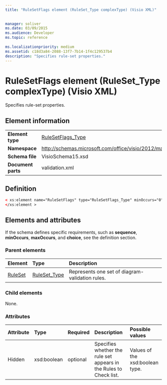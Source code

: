 ```yaml
---
title: "RuleSetFlags element (RuleSet_Type complexType) (Visio XML)"
 
 
manager: soliver
ms.date: 03/09/2015
ms.audience: Developer
ms.topic: reference
 
ms.localizationpriority: medium
ms.assetid: c18d3a84-2088-13f7-7b14-1f4c129537b4
description: "Specifies rule-set properties."
---
```


# RuleSetFlags element (RuleSet_Type complexType) (Visio XML)

Specifies rule-set properties.
  
## Element information

|||
|:-----|:-----|
|**Element type** <br/> |[RuleSetFlags_Type](rulesetflags_type-complextypevisio-xml.md) <br/> |
|**Namespace** <br/> |http://schemas.microsoft.com/office/visio/2012/main  <br/> |
|**Schema file** <br/> |VisioSchema15.xsd  <br/> |
|**Document parts** <br/> |validation.xml  <br/> |
   
## Definition

```XML
< xs:element name="RuleSetFlags" type="RuleSetFlags_Type" minOccurs="0" maxOccurs="1" >
</xs:element >
```

## Elements and attributes

If the schema defines specific requirements, such as **sequence**, **minOccurs**, **maxOccurs**, and **choice**, see the definition section. 
  
### Parent elements

|**Element**|**Type**|**Description**|
|:-----|:-----|:-----|
|[RuleSet](ruleset-element-rulesets_type-complextypevisio-xml.md) <br/> |[RuleSet_Type](ruleset_type-complextypevisio-xml.md) <br/> |Represents one set of diagram-validation rules.  <br/> |
   
### Child elements

None.
  
### Attributes

|**Attribute**|**Type**|**Required**|**Description**|**Possible values**|
|:-----|:-----|:-----|:-----|:-----|
|Hidden  <br/> |xsd:boolean  <br/> |optional  <br/> |Specifies whether the rule set appears in the Rules to Check list.  <br/> |Values of the xsd:boolean type.  <br/> |
   


